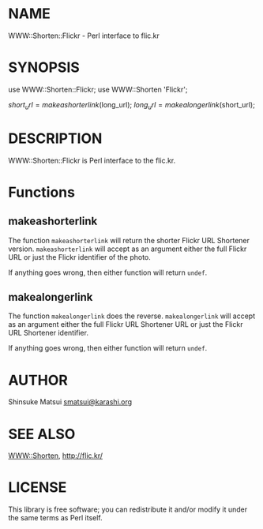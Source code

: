 # NAME

WWW::Shorten::Flickr -  Perl interface to flic.kr

# SYNOPSIS

  use WWW::Shorten::Flickr;
  use WWW::Shorten 'Flickr';

  $short_url = makeashorterlink($long_url);
  $long_url  = makealongerlink($short_url);

# DESCRIPTION

WWW::Shorten::Flickr is Perl interface to the flic.kr.

# Functions

## makeashorterlink

The function `makeashorterlink` will return the shorter Flickr URL Shortener version. `makeashorterlink` 
will accept as an argument either the full Flickr URL or just the Flickr identifier of the photo.

If anything goes wrong, then either function will return `undef`.

## makealongerlink

The function `makealongerlink` does the reverse. `makealongerlink`
will accept as an argument either the full Flickr URL Shortener URL or just the Flickr URL Shortener identifier.

If anything goes wrong, then either function will return `undef`.

# AUTHOR

Shinsuke Matsui <smatsui@karashi.org>

# SEE ALSO

[WWW::Shorten](http://search.cpan.org/search?mode=module&query=WWW::Shorten), <http://flic.kr/>

# LICENSE

This library is free software; you can redistribute it and/or modify
it under the same terms as Perl itself.